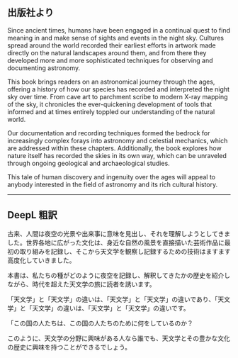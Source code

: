 ## 出版社より

Since ancient times, humans have been engaged in a continual quest to find meaning in and make sense of sights and events in the night sky. Cultures spread around the world recorded their earliest efforts in artwork made directly on the natural landscapes around them, and from there they developed more and more sophisticated techniques for observing and documenting astronomy.

This book brings readers on an astronomical journey through the ages, offering a history of how our species has recorded and interpreted the night sky over time. From cave art to parchment scribe to modern X-ray mapping of the sky, it chronicles the ever-quickening development of tools that informed and at times entirely toppled our understanding of the natural world.

Our documentation and recording techniques formed the bedrock for increasingly complex forays into astronomy and celestial mechanics, which are addressed within these chapters. Additionally, the book explores how nature itself has recorded the skies in its own way, which can be unraveled through ongoing geological and archaeological studies.

This tale of human discovery and ingenuity over the ages will appeal to anybody interested in the field of astronomy and its rich cultural history.

---

## DeepL 粗訳

古来、人間は夜空の光景や出来事に意味を見出し、それを理解しようとしてきました。世界各地に広がった文化は、身近な自然の風景を直接描いた芸術作品に最初の取り組みを記録し、そこから天文学を観察し記録するための技術はますます高度化していきました。

本書は、私たちの種がどのように夜空を記録し、解釈してきたかの歴史を紹介しながら、時代を超えた天文学の旅に読者を誘います。

「天文学」と「天文学」の違いは、「天文学」と「天文学」の違いであり、「天文学」と「天文学」の違いは、「天文学」と「天文学」の違いです。

「この国の人たちは、この国の人たちのために何をしているのか？

このように、天文学の分野に興味がある人なら誰でも、天文学とその豊かな文化の歴史に興味を持つことができるでしょう。
